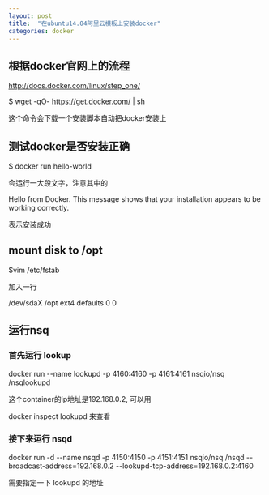 ```yaml
---
layout: post
title:  "在ubuntu14.04阿里云模板上安装docker"
categories: docker
---
```


## 根据docker官网上的流程

http://docs.docker.com/linux/step_one/

$ wget -qO- https://get.docker.com/ | sh

这个命令会下载一个安装脚本自动把docker安装上

## 测试docker是否安装正确

$ docker run hello-world

会运行一大段文字，注意其中的

Hello from Docker.
This message shows that your installation appears to be working correctly.

表示安装成功

## mount disk to /opt

$vim /etc/fstab

加入一行

/dev/sdaX /opt ext4 defaults 0 0


## 运行nsq

### 首先运行 lookup

docker run --name lookupd -p 4160:4160 -p 4161:4161 nsqio/nsq /nsqlookupd

这个container的ip地址是192.168.0.2, 可以用

docker inspect lookupd 来查看

###  接下来运行 nsqd

docker run -d --name nsqd -p 4150:4150 -p 4151:4151 nsqio/nsq /nsqd --broadcast-address=192.168.0.2 --lookupd-tcp-address=192.168.0.2:4160

需要指定一下 lookupd 的地址








